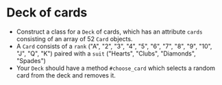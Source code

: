 # Deck of cards

* Construct a class for a `Deck` of cards, which has an attribute `cards` consisting of an array of 52 `Card` objects.  
* A `Card` consists of a `rank` ("A", "2", "3", "4", "5", "6", "7", "8", "9", "10", "J", "Q", "K") paired with a `suit` ("Hearts", "Clubs", "Diamonds", "Spades")
* Your `Deck` should have a method `#choose_card` which selects a random card from the deck and removes it.